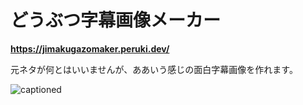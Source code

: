 # どうぶつ字幕画像メーカー

**https://jimakugazomaker.peruki.dev/**

元ネタが何とはいいませんが、ああいう感じの面白字幕画像を作れます。

![captioned](https://jimakugazomaker.peruki.dev/captioned.jpg)

